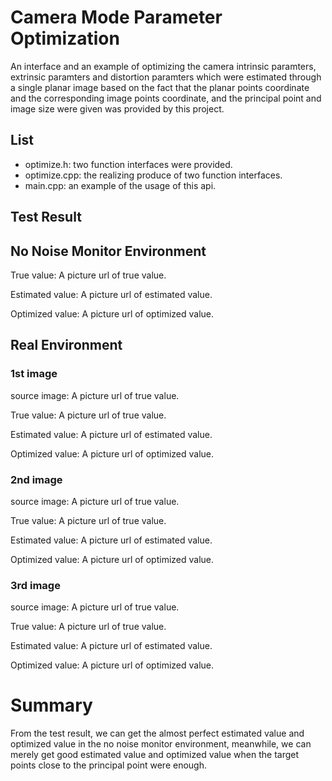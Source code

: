 Camera Mode Parameter Optimization
====================================
An interface and an example of optimizing the camera intrinsic paramters, extrinsic paramters and distortion paramters which were estimated through a single planar image based on the fact that the planar points coordinate and the corresponding image points coordinate, and the principal point and image size were given was provided by this project.

List
----
* optimize.h: two function interfaces were provided.
* optimize.cpp: the realizing produce of two function interfaces.
* main.cpp: an example of the usage of this api.

Test Result
------------
## No Noise Monitor Environment
True value:
A picture url of true value.

Estimated value:
A picture url of estimated value.

Optimized value:
A picture url of optimized value.


## Real Environment
### 1st image
source image: 
A picture url of true value.

True value:
A picture url of true value.

Estimated value:
A picture url of estimated value.

Optimized value:
A picture url of optimized value.


### 2nd image
source image: 
A picture url of true value.

True value:
A picture url of true value.

Estimated value:
A picture url of estimated value.

Optimized value:
A picture url of optimized value.


### 3rd image
source image: 
A picture url of true value.

True value:
A picture url of true value.

Estimated value:
A picture url of estimated value.

Optimized value:
A picture url of optimized value.

# Summary
From the test result, we can get the almost perfect estimated value and optimized value in the no noise monitor environment, meanwhile, we can merely get good estimated value and optimized value when the target points close to the principal point were enough.

